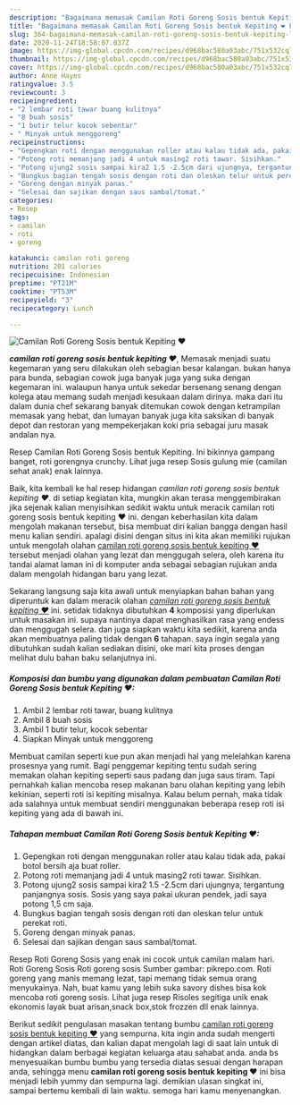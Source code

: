 ```yaml
---
description: "Bagaimana memasak Camilan Roti Goreng Sosis bentuk Kepiting ❤ Lezat"
title: "Bagaimana memasak Camilan Roti Goreng Sosis bentuk Kepiting ❤ Lezat"
slug: 364-bagaimana-memasak-camilan-roti-goreng-sosis-bentuk-kepiting-lezat
date: 2020-11-24T18:58:07.037Z
image: https://img-global.cpcdn.com/recipes/d968bac580a03abc/751x532cq70/camilan-roti-goreng-sosis-bentuk-kepiting-❤-foto-resep-utama.jpg
thumbnail: https://img-global.cpcdn.com/recipes/d968bac580a03abc/751x532cq70/camilan-roti-goreng-sosis-bentuk-kepiting-❤-foto-resep-utama.jpg
cover: https://img-global.cpcdn.com/recipes/d968bac580a03abc/751x532cq70/camilan-roti-goreng-sosis-bentuk-kepiting-❤-foto-resep-utama.jpg
author: Anne Hayes
ratingvalue: 3.5
reviewcount: 3
recipeingredient:
- "2 lembar roti tawar buang kulitnya"
- "8 buah sosis"
- "1 butir telur kocok sebentar"
- " Minyak untuk menggoreng"
recipeinstructions:
- "Gepengkan roti dengan menggunakan roller atau kalau tidak ada, pakai botol bersih aja buat roller."
- "Potong roti memanjang jadi 4 untuk masing2 roti tawar. Sisihkan."
- "Potong ujung2 sosis sampai kira2 1.5 -2.5cm dari ujungnya, tergantung panjangnya sosis. Sosis yang saya pakai ukuran pendek, jadi saya potong 1,5 cm saja."
- "Bungkus bagian tengah sosis dengan roti dan oleskan telur untuk perekat roti."
- "Goreng dengan minyak panas."
- "Selesai dan sajikan dengan saus sambal/tomat."
categories:
- Resep
tags:
- camilan
- roti
- goreng

katakunci: camilan roti goreng 
nutrition: 201 calories
recipecuisine: Indonesian
preptime: "PT21M"
cooktime: "PT53M"
recipeyield: "3"
recipecategory: Lunch

---
```



![Camilan Roti Goreng Sosis bentuk Kepiting ❤](https://img-global.cpcdn.com/recipes/d968bac580a03abc/751x532cq70/camilan-roti-goreng-sosis-bentuk-kepiting-❤-foto-resep-utama.jpg)

<b><i>camilan roti goreng sosis bentuk kepiting ❤</i></b>, Memasak menjadi suatu kegemaran yang seru dilakukan oleh sebagian besar kalangan. bukan hanya para bunda, sebagian cowok juga banyak juga yang suka dengan kegemaran ini. walaupun hanya untuk sekedar bersenang senang dengan kolega atau memang sudah menjadi kesukaan dalam dirinya. maka dari itu dalam dunia chef sekarang banyak ditemukan cowok dengan ketrampilan memasak yang hebat, dan lumayan banyak juga kita saksikan di banyak depot dan restoran yang mempekerjakan koki pria sebagai juru masak andalan nya.

Resep Camilan Roti Goreng Sosis bentuk Kepiting. Ini bikinnya gampang banget, roti gorengnya crunchy. Lihat juga resep Sosis gulung mie (camilan sehat anak) enak lainnya.

Baik, kita kembali ke hal resep hidangan <i>camilan roti goreng sosis bentuk kepiting ❤</i>. di setiap kegiatan kita, mungkin akan terasa menggembirakan jika sejenak kalian menyisihkan sedikit waktu untuk meracik camilan roti goreng sosis bentuk kepiting ❤ ini. dengan keberhasilan kita dalam mengolah makanan tersebut, bisa membuat diri kalian bangga dengan hasil menu kalian sendiri. apalagi disini dengan situs ini kita akan memiliki rujukan untuk mengolah olahan <u>camilan roti goreng sosis bentuk kepiting ❤</u> tersebut menjadi olahan yang lezat dan menggugah selera, oleh karena itu tandai alamat laman ini di komputer anda sebagai sebagian rujukan anda dalam mengolah hidangan baru yang lezat.


Sekarang langsung saja kita awali untuk menyiapkan bahan bahan yang diperuntuk kan dalam meracik olahan <u><i>camilan roti goreng sosis bentuk kepiting ❤</i></u> ini. setidak tidaknya dibutuhkan <b>4</b> komposisi yang diperlukan untuk masakan ini. supaya nantinya dapat menghasilkan rasa yang endess dan menggugah selera. dan juga siapkan waktu kita sedikit, karena anda akan membuatnya paling tidak dengan <b>6</b> tahapan. saya ingin segala yang dibutuhkan sudah kalian sediakan disini, oke mari kita proses dengan melihat dulu bahan baku selanjutnya ini.

<!--inarticleads1-->

##### Komposisi dan bumbu yang digunakan dalam pembuatan Camilan Roti Goreng Sosis bentuk Kepiting ❤:

1. Ambil 2 lembar roti tawar, buang kulitnya
1. Ambil 8 buah sosis
1. Ambil 1 butir telur, kocok sebentar
1. Siapkan  Minyak untuk menggoreng


Membuat camilan seperti kue pun akan menjadi hal yang melelahkan karena prosesnya yang rumit. Bagi penggemar kepiting tentu sudah sering memakan olahan kepiting seperti saus padang dan juga saus tiram. Tapi pernahkah kalian mencoba resep makanan baru olahan kepiting yang lebih kekinian, seperti roti isi kepiting misalnya. Kalau belum pernah, maka tidak ada salahnya untuk membuat sendiri menggunakan beberapa resep roti isi kepiting yang ada di bawah ini. 

<!--inarticleads2-->

##### Tahapan membuat Camilan Roti Goreng Sosis bentuk Kepiting ❤:

1. Gepengkan roti dengan menggunakan roller atau kalau tidak ada, pakai botol bersih aja buat roller.
1. Potong roti memanjang jadi 4 untuk masing2 roti tawar. Sisihkan.
1. Potong ujung2 sosis sampai kira2 1.5 -2.5cm dari ujungnya, tergantung panjangnya sosis. Sosis yang saya pakai ukuran pendek, jadi saya potong 1,5 cm saja.
1. Bungkus bagian tengah sosis dengan roti dan oleskan telur untuk perekat roti.
1. Goreng dengan minyak panas.
1. Selesai dan sajikan dengan saus sambal/tomat.


Resep Roti Goreng Sosis yang enak ini cocok untuk camilan malam hari. Roti Goreng Sosis Roti goreng sosis Sumber gambar: pikrepo.com. Roti goreng yang manis memang lezat, tapi memang tidak semua orang menyukainya. Nah, buat kamu yang lebih suka savory dishes bisa kok mencoba roti goreng sosis. Lihat juga resep Risoles segitiga unik enak ekonomis layak buat arisan,snack box,stok frozzen dll enak lainnya. 

Berikut sedikit pengulasan masakan tentang bumbu <u>camilan roti goreng sosis bentuk kepiting ❤</u> yang sempurna. kita ingin anda sudah mengerti dengan artikel diatas, dan kalian dapat mengolah lagi di saat lain untuk di hidangkan dalam berbagai kegiatan keluarga atau sahabat anda. anda bs menyesuaikan bumbu bumbu yang tersedia diatas sesuai dengan harapan anda, sehingga menu <b>camilan roti goreng sosis bentuk kepiting ❤</b> ini bisa menjadi lebih yummy dan sempurna lagi. demikian ulasan singkat ini, sampai bertemu kembali di lain waktu. semoga hari kamu menyenangkan.
